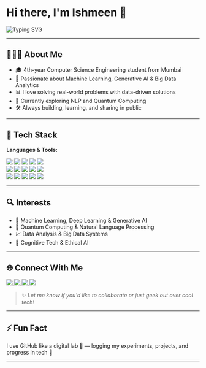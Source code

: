 # Hi there, I'm Ishmeen 👋

![Typing SVG](https://readme-typing-svg.demolab.com?font=Fira+Code&duration=3000&pause=1000&color=6C63FF&center=false&vCenter=false&width=1000&lines=Final-year+CSE+student+from+Mumbai;Machine+Learning+%7C+Generative+AI+%7C+Big+Data+Enthusiast;Exploring+NLP+and+Quantum+Computing;Building+real-world+solutions+with+tech+🚀)

---

## 👩🏻‍💻 About Me

- 🎓 4th-year Computer Science Engineering student from Mumbai  
- 🧠 Passionate about Machine Learning, Generative AI & Big Data Analytics  
- 📊 I love solving real-world problems with data-driven solutions  
- 🧪 Currently exploring NLP and Quantum Computing  
- 🛠️ Always building, learning, and sharing in public  

---

## 🧰 Tech Stack

**Languages & Tools:**  
<p align="left">
  <img src="https://img.shields.io/badge/Python-3776AB?style=for-the-badge&logo=python&logoColor=white"/>
  <img src="https://img.shields.io/badge/R-276DC3?style=for-the-badge&logo=r&logoColor=white"/>
  <img src="https://img.shields.io/badge/Java-007396?style=for-the-badge&logo=java&logoColor=white"/>
  <img src="https://img.shields.io/badge/C++-00599C?style=for-the-badge&logo=c%2B%2B&logoColor=white"/>
  <img src="https://img.shields.io/badge/SQL-4479A1?style=for-the-badge&logo=postgresql&logoColor=white"/>
  <br/>
  <img src="https://img.shields.io/badge/TensorFlow-FF6F00?style=for-the-badge&logo=tensorflow&logoColor=white"/>
  <img src="https://img.shields.io/badge/PyTorch-EE4C2C?style=for-the-badge&logo=pytorch&logoColor=white"/>
  <img src="https://img.shields.io/badge/scikit--learn-F7931E?style=for-the-badge&logo=scikit-learn&logoColor=white"/>
  <img src="https://img.shields.io/badge/NumPy-013243?style=for-the-badge&logo=numpy&logoColor=white"/>
  <img src="https://img.shields.io/badge/Pandas-150458?style=for-the-badge&logo=pandas&logoColor=white"/>
  <br/>
  <img src="https://img.shields.io/badge/Matplotlib-11557C?style=for-the-badge&logo=plotly&logoColor=white"/>
  <img src="https://img.shields.io/badge/Jupyter-F37626?style=for-the-badge&logo=jupyter&logoColor=white"/>
  <img src="https://img.shields.io/badge/Google%20Colab-F9AB00?style=for-the-badge&logo=googlecolab&logoColor=white"/>
  <img src="https://img.shields.io/badge/VS%20Code-007ACC?style=for-the-badge&logo=visual-studio-code&logoColor=white"/>
  <img src="https://img.shields.io/badge/Git-F05032?style=for-the-badge&logo=git&logoColor=white"/>
</p>

---

## 🔍 Interests

- 🤖 Machine Learning, Deep Learning & Generative AI  
- 🧬 Quantum Computing & Natural Language Processing  
- 📈 Data Analysis & Big Data Systems  
- 🧠 Cognitive Tech & Ethical AI

---

## 🌐 Connect With Me

<p align="left">
  <a href="https://www.linkedin.com/in/ishmeen-garewal/" target="_blank">
    <img src="https://img.shields.io/badge/LinkedIn-blue?style=for-the-badge&logo=linkedin&logoColor=white" />
  </a>
  <a href="https://ishmeen-11.github.io/Ishmeen-Portfolio/" target="_blank">
    <img src="https://img.shields.io/badge/Portfolio-Website-informational?style=for-the-badge&logo=githubpages&logoColor=white&color=brightgreen" />
  </a>
  <a href="https://medium.com/@ishmeen" target="_blank">
    <img src="https://img.shields.io/badge/Medium-12100E?style=for-the-badge&logo=medium&logoColor=white" />
  </a>
  <a href="[https://scholar.google.com/citations?user=YOUR_ID_HERE](https://scholar.google.com/citations?user=CW0MP1gAAAAJ&hl=en)" target="_blank">
    <img src="https://img.shields.io/badge/Google%20Scholar-4285F4?style=for-the-badge&logo=googlescholar&logoColor=white" />
  </a>
</p>

> ✨ *Let me know if you'd like to collaborate or just geek out over cool tech!*

---

## ⚡ Fun Fact

I use GitHub like a digital lab 🧪 — logging my experiments, projects, and progress in tech 🚀

---

<!---
ishmeen-11/ishmeen-11 is a ✨ special ✨ repository because its `README.md` (this file) appears on your GitHub profile.
You can click the Preview link to take a look at your changes.
--->
